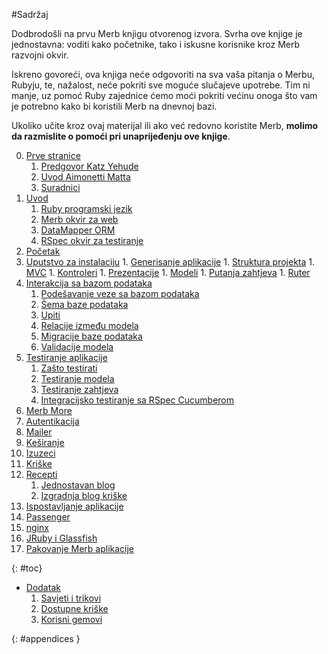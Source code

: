 #Sadržaj

<div id="intro">
  <p>
    Dodbrodošli na prvu Merb knjigu otvorenog izvora.
    Svrha ove knjige je jednostavna: voditi kako početnike, tako i iskusne
    korisnike kroz Merb razvojni okvir.
  </p>
  <p>
    Iskreno govoreći, ova knjiga neće odgovoriti na sva vaša pitanja o Merbu,
    Rubyju, te, nažalost, neće pokriti sve moguće slučajeve upotrebe.
    Tim ni manje, uz pomoć Ruby zajednice ćemo moći pokriti većinu onoga što
    vam je potrebno kako bi koristili Merb na dnevnoj bazi.
  </p>
  <p>
    Ukoliko učite kroz ovaj materijal ili ako već redovno koristite Merb,
    <strong>molimo da razmislite o pomoći pri unaprijeđenju ove
    knjige</strong>.
  </p>
</div>

0. [Prve stranice](/bs/front-matter)
	1. [Predgovor Katz Yehude](/bs/front-matter/foreword)
	2. [Uvod Aimonetti Matta](/bs/front-matter/preface)
	3. [Suradnici](/bs/front-matter/contributors)
1. [Uvod](/bs/introduction)
	1. [Ruby programski jezik](/bs/introduction/ruby)
	2. [Merb okvir za web](/bs/introduction/merb)
	3. [DataMapper ORM](/bs/introduction/datamapper)
	4. [RSpec okvir za testiranje](/bs/introduction/rspec)
2. [Početak](/bs/getting-started)
  1. [Uputstvo za instalaciju](/bs/getting-started/install-instructions)
	1. [Generisanje aplikacije](/bs/getting-started/generate-an-application)
	1. [Struktura projekta](/bs/getting-started/project-structure)
	1. [MVC](/bs/getting-started/mvc)
	1. [Kontroleri](/bs/getting-started/controllers)
	1. [Prezentacije](/bs/getting-started/views)
	1. [Modeli](/bs/getting-started/models)
	1. [Putanja zahtjeva](/bs/getting-started/request-path)
	1. [Ruter](/bs/getting-started/router)
3. [Interakcija sa bazom podataka](/bs/interacting-with-the-database)
	1. [Podešavanje veze sa bazom podataka](/bs/interacting-with-the-database/dm-setting-up)
	1. [Šema baze podataka](/bs/interacting-with-the-database/dm-schema)
	1. [Upiti](/bs/interacting-with-the-database/dm-queries)
	1. [Relacije između modela](/bs/interacting-with-the-database/dm-relationships)
	1. [Migracije baze podataka](/bs/interacting-with-the-database/dm-migrations)
	1. [Validacije modela](/bs/interacting-with-the-database/dm-validations)
4. [Testiranje aplikacije](/bs/testing-your-application)
	1. [Zašto testirati](/bs/testing-your-application/why)
	1. [Testiranje modela](/bs/testing-your-application/models)
	1. [Testiranje zahtjeva](/bs/testing-your-application/requests)
	1. [Integracijsko testiranje sa RSpec Cucumberom](/bs/testing-your-application/cucumber)
5. [Merb More](/bs/merb-more)
  1. [Autentikacija](/bs/merb-more/authentication)
  1. [Mailer](/bs/merb-more/mailer)
  1. [Keširanje](/bs/merb-more/caching)
  1. [Izuzeci](/bs/merb-more/exceptions)
  1. [Kriške](/bs/merb-more/exceptions)
6. [Recepti](/bs/recipes)
	1. [Jednostavan blog](/bs/recipes/simple-blog)
	1. [Izgradnja blog kriške](/bs/recipes/blog-slice)
7. [Ispostavljanje aplikacije](/bs/deployment)
  1. [Passenger](/bs/deployment/passenger)
  1. [nginx](/bs/deployment/nginx)
  1. [JRuby i Glassfish](/bs/deployment/jruby)
  1. [Pakovanje Merb aplikacije](/bs/deployment/bundle)

{: #toc}

* [Dodatak](/bs/appendix)
  1. [Savjeti i trikovi](/bs/appendix/hints-tips)
  1. [Dostupne kriške](/bs/appendix/slices)
  1. [Korisni gemovi](/bs/appendix/gems)

{: #appendices }
